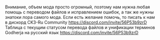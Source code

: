Внимание, объем мода просто огромный, поэтому нам нужна любая помощь с переводом файлов и исправлением ошибок, а так же нужны знатоки лора самого мода. Если есть желание помочь, то писать к нам в дискорд CK3-Ru Community
https://discord.com/invite/56P53b9zrD
Таблица с текущим статусом перевода файлов и унификации терминов Godherja на русский язык
https://discord.com/invite/56P53b9zrD
